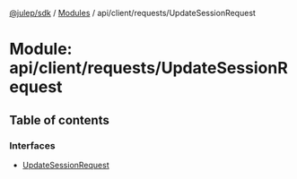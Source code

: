 [@julep/sdk](../README.md) / [Modules](../modules.md) / api/client/requests/UpdateSessionRequest

# Module: api/client/requests/UpdateSessionRequest

## Table of contents

### Interfaces

- [UpdateSessionRequest](../interfaces/api_client_requests_UpdateSessionRequest.UpdateSessionRequest.md)
